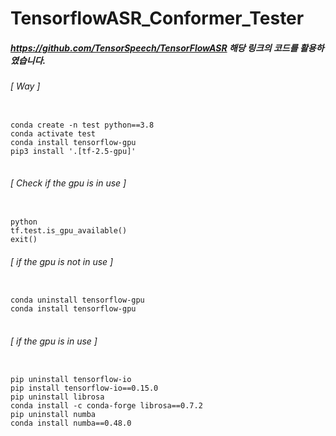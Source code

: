# TensorflowASR_Conformer_Tester

##### https://github.com/TensorSpeech/TensorFlowASR 해당 링크의 코드를 활용하였습니다.

###### [ Way ]
<pre>
<code>
conda create -n test python==3.8
conda activate test
conda install tensorflow-gpu
pip3 install '.[tf-2.5-gpu]'
</code>
</pre>

###### [ Check if the gpu is in use ]
<code>
python
tf.test.is_gpu_available()
exit()
</code>

###### [ if the gpu is not in use ]
<pre>
<code>
conda uninstall tensorflow-gpu
conda install tensorflow-gpu
</code>
</pre>

###### [ if the gpu is in use ]
<pre>
<code>
pip uninstall tensorflow-io
pip install tensorflow-io==0.15.0
pip uninstall librosa
conda install -c conda-forge librosa==0.7.2
pip uninstall numba
conda install numba==0.48.0
</code>
</pre>